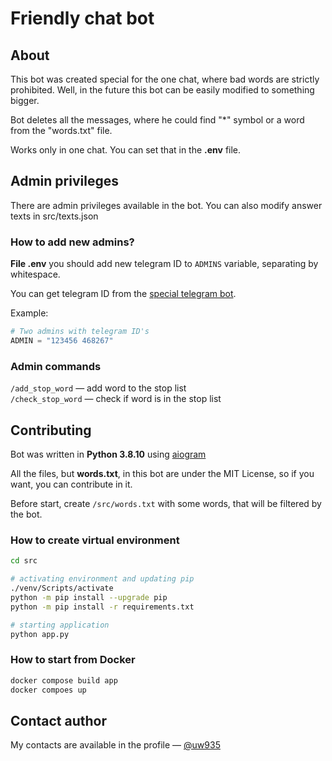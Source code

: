 # Friendly chat bot
## About
This bot was created special for the one chat, where bad words are strictly prohibited. Well, in the future this bot can be easily modified to something bigger.

Bot deletes all the messages, where he could find "*" symbol or a word from the "words.txt" file.

Works only in one chat. You can set that in the **.env** file.

## Admin privileges
There are admin privileges available in the bot. You can also modify answer texts in src/texts.json

### How to add new admins?
**File .env** you should add new telegram ID to ```ADMINS``` variable, separating by whitespace.

You can get telegram ID from the [special telegram bot](https://t.me/getmyid_bot).

Example:

```python
# Two admins with telegram ID's
ADMIN = "123456 468267"
```

### Admin commands
```/add_stop_word``` — add word to the stop list<br>
```/check_stop_word``` — check if word is in the stop list

## Contributing
Bot was written in **Python 3.8.10** using [aiogram](https://github.com/aiogram/aiogram)

All the files, but **words.txt**, in this bot are under the MIT License, so if you want, you can contribute in it.

Before start, create ```/src/words.txt``` with some words, that will be filtered by the bot.

### How to create virtual environment
```bash
cd src

# activating environment and updating pip
./venv/Scripts/activate
python -m pip install --upgrade pip
python -m pip install -r requirements.txt

# starting application
python app.py
```

### How to start from Docker
```bash
docker compose build app
docker compoes up
```

## Contact author
My contacts are available in the profile — [@uw935](https://github.com/uw935)
